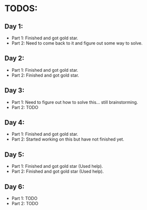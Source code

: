 # TODOS:
## Day 1:
- Part 1: Finished and got gold star.
- Part 2: Need to come back to it and figure out some way to solve.

## Day 2:
- Part 1: Finished and got gold star.
- Part 2: Finished and got gold star.
  
## Day 3:
- Part 1: Need to figure out how to solve this... still brainstorming.
- Part 2: TODO

## Day 4:
- Part 1: Finished and got gold star.
- Part 2: Started working on this but have not finished yet.

## Day 5:
- Part 1: Finished and got gold star (Used help).
- Part 2: Finished and got gold star (Used help).

## Day 6:
- Part 1: TODO
- Part 2: TODO